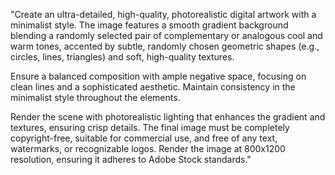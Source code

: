 "Create an ultra-detailed, high-quality, photorealistic digital artwork with a minimalist style. The image features a smooth gradient background blending a randomly selected pair of complementary or analogous cool and warm tones, accented by subtle, randomly chosen geometric shapes (e.g., circles, lines, triangles) and soft, high-quality textures.

Ensure a balanced composition with ample negative space, focusing on clean lines and a sophisticated aesthetic. Maintain consistency in the minimalist style throughout the elements.

Render the scene with photorealistic lighting that enhances the gradient and textures, ensuring crisp details. The final image must be completely copyright-free, suitable for commercial use, and free of any text, watermarks, or recognizable logos. Render the image at 800x1200 resolution, ensuring it adheres to Adobe Stock standards."
